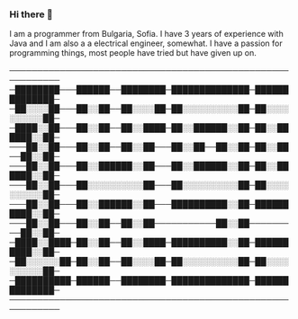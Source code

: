 ### Hi there 👋

I am a programmer from Bulgaria, Sofia. I have 3 years of experience with Java and I am also a a electrical engineer, somewhat.
I have a passion for programming things, most people have tried but have given up on.


───────────────────────────────────────────────────────────
─████████───██████──████████─██████████████─██████████████─
─██░░░░██───██░░██──██░░░░██─██░░░░░░░░░░██─██░░░░░░░░░░██─
─████░░██───██░░██──██░░████─██░░██████░░██─██░░██████░░██─
───██░░██───██░░██──██░░██───██░░██──██░░██─██░░██──██░░██─
───██░░██───██░░██████░░██───██░░██████░░██─██░░██████░░██─
───██░░██───██░░░░░░░░░░██───██░░░░░░░░░░██─██░░░░░░░░░░██─
───██░░██───██░░██████░░██───██████████░░██─██████████░░██─
───██░░██───██░░██──██░░██───────────██░░██─────────██░░██─
─████░░████─██░░██──██░░████─██████████░░██─██████████░░██─
─██░░░░░░██─██░░██──██░░░░██─██░░░░░░░░░░██─██░░░░░░░░░░██─
─██████████─██████──████████─██████████████─██████████████─
───────────────────────────────────────────────────────────
